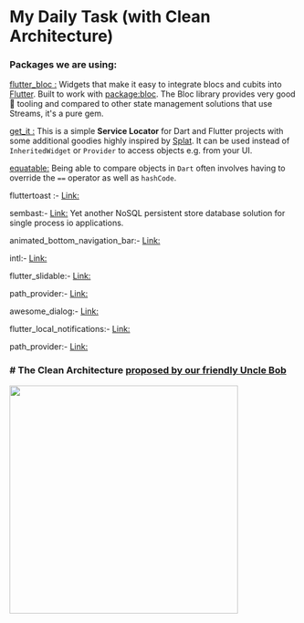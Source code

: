 
# My Daily Task (with Clean Architecture)



### Packages we are using:


[flutter_bloc :](https://pub.dev/packages/flutter_bloc)  Widgets that make it easy to integrate blocs and cubits into [Flutter](https://flutter.dev/). Built to work with [package:bloc](https://pub.dev/packages/bloc). The Bloc library provides very good 🦄 tooling and compared to other state management solutions that use Streams, it's a pure gem.

[get_it :](https://pub.dev/packages/get_it) This is a simple **Service Locator** for Dart and Flutter projects with some additional goodies highly inspired by [Splat](https://github.com/reactiveui/splat). It can be used instead of `InheritedWidget` or `Provider` to access objects e.g. from your UI.

[equatable:](https://pub.dev/packages/equatable) Being able to compare objects in `Dart` often involves having to override the `==` operator as well as `hashCode`.

fluttertoast :- [Link:](https://pub.dev/packages/fluttertoast)

sembast:- [Link:](https://pub.dev/packages/sembast) Yet another NoSQL persistent store database solution for single process io applications.

animated_bottom_navigation_bar:- [Link:](https://pub.dev/packages/animated_bottom_navigation_bar)

intl:- [Link:](https://pub.dev/packages/intl)

flutter_slidable:- [Link:](https://pub.dev/packages/flutter_slidable)

path_provider:- [Link:](https://pub.dev/packages/path_provider)

awesome_dialog:- [Link:](https://pub.dev/packages/awesome_dialog)

flutter_local_notifications:- [Link:](https://pub.dev/packages/flutter_local_notifications)

path_provider:- [Link:](https://pub.dev/packages/path_provider)


### # The Clean Architecture [proposed by our friendly Uncle Bob](https://blog.cleancoder.com/uncle-bob/2012/08/13/the-clean-architecture.html)

<p float="left">
  <img src="https://user-images.githubusercontent.com/10207753/93004894-e8d48d00-f564-11ea-9f34-8614c783e98a.jpg" height="400" /> 
    <p/>
    

